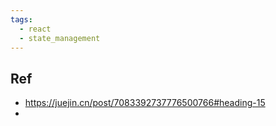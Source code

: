 ```yaml
---
tags:
  - react
  - state_management
---
```

## Ref

* https://juejin.cn/post/7083392737776500766#heading-15
* 